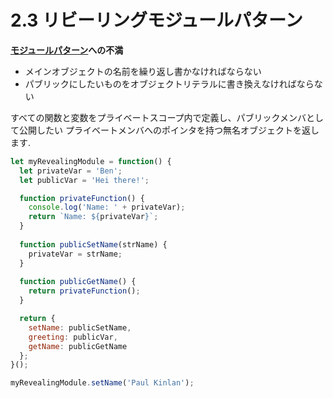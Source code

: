 # 2.3 リビーリングモジュールパターン

__[モジュールパターン](3.md)への不満__

- メインオブジェクトの名前を繰り返し書かなければならない
- パブリックにしたいものをオブジェクトリテラルに書き換えなければならない

すべての関数と変数をプライベートスコープ内で定義し、パブリックメンバとして公開したい
プライベートメンバへのポインタを持つ無名オブジェクトを返します.

```js
let myRevealingModule = function() {
  let privateVar = 'Ben';
  let publicVar = 'Hei there!';

  function privateFunction() {
    console.log('Name: ' + privateVar);
    return `Name: ${privateVar}`;
  }
  
  function publicSetName(strName) {
    privateVar = strName;
  }
  
  function publicGetName() {
    return privateFunction();
  }

  return {
    setName: publicSetName,
    greeting: publicVar,
    getName: publicGetName
  };
}();

myRevealingModule.setName('Paul Kinlan');
```
